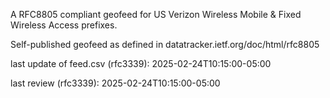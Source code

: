 

A RFC8805 compliant geofeed for US Verizon Wireless Mobile & Fixed Wireless Access prefixes.

Self-published geofeed as defined in datatracker.ietf.org/doc/html/rfc8805

last update of feed.csv (rfc3339): 2025-02-24T10:15:00-05:00

last review (rfc3339): 2025-02-24T10:15:00-05:00